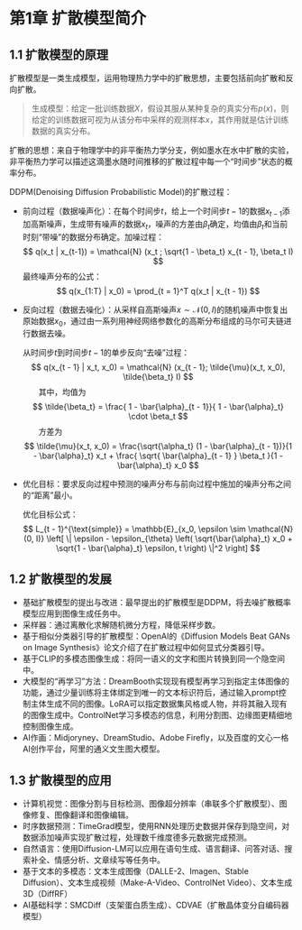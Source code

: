 # 第1章 扩散模型简介

## 1.1 扩散模型的原理

扩散模型是一类生成模型，运用物理热力学中的扩散思想，主要包括前向扩散和反向扩散。

> 生成模型：给定一批训练数据$X$，假设其服从某种复杂的真实分布$p(x)$，则给定的训练数据可视为从该分布中采样的观测样本$x$，其作用就是估计训练数据的真实分布。

扩散的思想：来自于物理学中的非平衡热力学分支，例如墨水在水中扩散的实验，非平衡热力学可以描述这滴墨水随时间推移的扩散过程中每一个“时间步”状态的概率分布。

DDPM(Denoising Diffusion Probabilistic Model)的扩散过程：

- 前向过程（数据噪声化）：在每个时间步$t$，给上一个时间步$t-1$的数据$x_{t-1}$添加高斯噪声，生成带有噪声的数据$x_t$，噪声的方差由$\beta_t$确定，均值由$\beta_t$和当前时刻“带噪”的数据分布确定。加噪过程：
$$
q(x_t | x_{t-1}) = \mathcal{N} (x_t ; \sqrt{1 - \beta_t} x_{t - 1}, \beta_t I)
$$
最终噪声分布的公式：
$$
q(x_{1:T} | x_0) = \prod_{t = 1}^T q(x_t | x_{t - 1})
$$

- 反向过程（数据去噪化）：从采样自高斯噪声$x \sim \mathcal{N}(0, I)$的随机噪声中恢复出原始数据$x_0$，通过由一系列用神经网络参数化的高斯分布组成的马尔可夫链进行数据去噪。

    从时间步$t$到时间步$t - 1$的单步反向“去噪”过程：
$$
q(x_{t - 1} | x_t, x_0) = \mathcal{N} (x_{t - 1}; \tilde{\mu}(x_t, x_0), \tilde{\beta_t} I)    
$$
&emsp;&emsp;其中，均值为
$$
\tilde{\beta_t} = \frac{ 1 - \bar{\alpha}_{t - 1}}{ 1 - \bar{\alpha}_t} \cdot \beta_t
$$
&emsp;&emsp;方差为
$$
\tilde{\mu}(x_t, x_0) = \frac{\sqrt{\alpha_t} (1 - \bar{\alpha}_{t - 1})}{1 - \bar{\alpha}_t} x_t + \frac{ \sqrt{ \bar{\alpha}_{t - 1} } \beta_t }{1 - \bar{\alpha}_t} x_0   
$$

- 优化目标：要求反向过程中预测的噪声分布与前向过程中施加的噪声分布之间的“距离”最小。

    优化目标公式：
$$
L_{t - 1}^{\text{simple}} = \mathbb{E}_{x_0, \epsilon \sim \mathcal{N}(0, I)} \left[ \| \epsilon - \epsilon_{\theta} \left( \sqrt{\bar{\alpha}_t} x_0 + \sqrt{1 - \bar{\alpha}_t} \epsilon, t \right) \|^2  \right]    
$$

## 1.2 扩散模型的发展

- 基础扩散模型的提出与改进：最早提出的扩散模型是DDPM，将去噪扩散概率模型应用到图像生成任务中。
- 采样器：通过离散化求解随机微分方程，降低采样步数。
- 基于相似分类器引导的扩散模型：OpenAI的《Diffusion Models Beat GANs on Image Synthesis》论文介绍了在扩散过程中如何显式分类器引导。
- 基于CLIP的多模态图像生成：将同一语义的文字和图片转换到同一个隐空间中。
- 大模型的“再学习”方法：DreamBooth实现现有模型再学习到指定主体图像的功能，通过少量训练将主体绑定到唯一的文本标识符后，通过输入prompt控制主体生成不同的图像。LoRA可以指定数据集风格或人物，并将其融入现有的图像生成中。ControlNet学习多模态的信息，利用分割图、边缘图更精细地控制图像生成。
- AI作画：Midjoryney、DreamStudio、Adobe Firefly，以及百度的文心一格AI创作平台，阿里的通义文生图大模型。

## 1.3 扩散模型的应用

- 计算机视觉：图像分割与目标检测、图像超分辨率（串联多个扩散模型）、图像修复、图像翻译和图像编辑。
- 时序数据预测：TimeGrad模型，使用RNN处理历史数据并保存到隐空间，对数据添加噪声实现扩散过程，处理数千维度德多元数据完成预测。
- 自然语言：使用Diffusion-LM可以应用在语句生成、语言翻译、问答对话、搜索补全、情感分析、文章续写等任务中。
- 基于文本的多模态：文本生成图像（DALLE-2、Imagen、Stable Diffusion）、文本生成视频（Make-A-Video、ControlNet Video）、文本生成3D（DiffRF）
- AI基础科学：SMCDiff（支架蛋白质生成）、CDVAE（扩散晶体变分自编码器模型）

